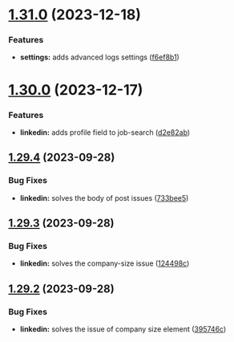 # [1.31.0](https://github.com/ghorbani-mohammad/Social-Networks-Crawler/compare/v1.30.0...v1.31.0) (2023-12-18)


### Features

* **settings:** adds advanced logs settings ([f6ef8b1](https://github.com/ghorbani-mohammad/Social-Networks-Crawler/commit/f6ef8b1cc0805ac398cbdf2d9eb6efa0dec510cd))



# [1.30.0](https://github.com/ghorbani-mohammad/Social-Networks-Crawler/compare/v1.29.4...v1.30.0) (2023-12-17)


### Features

* **linkedin:** adds profile field to job-search ([d2e82ab](https://github.com/ghorbani-mohammad/Social-Networks-Crawler/commit/d2e82aba20531fa41d8a93ced783ca8da30cc852))



## [1.29.4](https://github.com/ghorbani-mohammad/Social-Networks-Crawler/compare/v1.29.3...v1.29.4) (2023-09-28)


### Bug Fixes

* **linkedin:** solves the body of post issues ([733bee5](https://github.com/ghorbani-mohammad/Social-Networks-Crawler/commit/733bee5dc5d24c903ce6c6a32cd8b9d9461d4398))



## [1.29.3](https://github.com/ghorbani-mohammad/Social-Networks-Crawler/compare/v1.29.2...v1.29.3) (2023-09-28)


### Bug Fixes

* **linkedin:** solves the company-size issue ([124498c](https://github.com/ghorbani-mohammad/Social-Networks-Crawler/commit/124498cda69343d6dcd712ab57b2667b61fdf44d))



## [1.29.2](https://github.com/ghorbani-mohammad/Social-Networks-Crawler/compare/v1.29.1...v1.29.2) (2023-09-28)


### Bug Fixes

* **linkedin:** solves the issue of company size element ([395746c](https://github.com/ghorbani-mohammad/Social-Networks-Crawler/commit/395746ca35de68354ad4549227afddb722c32bf8))



